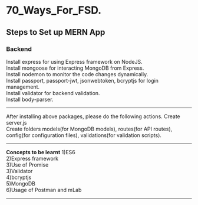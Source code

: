 # 70_Ways_For_FSD.

## Steps to Set up MERN App

### Backend

Install express for using Express framework on NodeJS.  
Install mongoose for interacting MongoDB from Express.  
Install nodemon to monitor the code changes dynamically.  
Install passport, passport-jwt, jsonwebtoken, bcryptjs for login management.  
Install validator for backend validation.  
Install body-parser.

---

After installing above packages, please do the following actions.
Create server.js  
Create folders models(for MongoDB models), routes(for API routes), config(for configuration files), validations(for validation scripts).

---

**Concepts to be learnt**
1)ES6  
2)Express framework  
3)Use of Promise  
3)Validator  
4)bcryptjs  
5)MongoDB  
6)Usage of Postman and mLab

---

